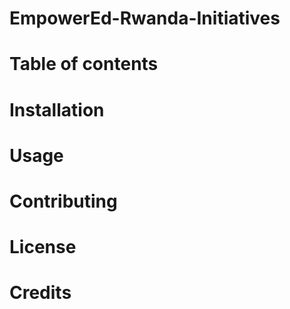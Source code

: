 # EmpowerEd-Rwanda-Initiatives


# Table of contents


# Installation



# Usage



# Contributing



# License



# Credits
